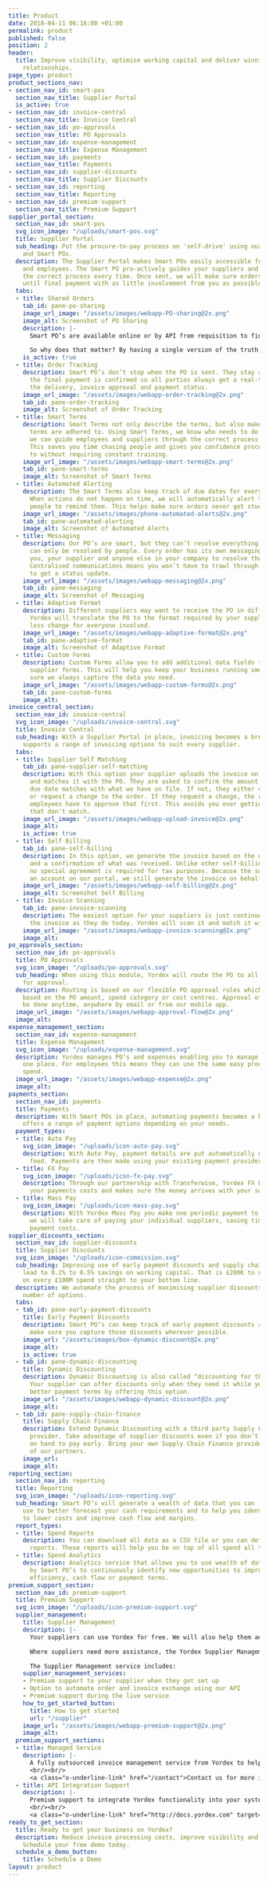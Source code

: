 ```yaml
---
title: Product
date: 2018-04-11 06:16:00 +01:00
permalink: product
published: false
position: 2
header:
  title: Improve visibility, optimise working capital and deliver winning buyer-supplier
    relationships.
page_type: product
product_sections_nav:
- section_nav_id: smart-pos
  section_nav_title: Supplier Portal
  is_active: true
- section_nav_id: invoice-central
  section_nav_title: Invoice Central
- section_nav_id: po-approvals
  section_nav_title: PO Approvals
- section_nav_id: expense-management
  section_nav_title: Expense Management
- section_nav_id: payments
  section_nav_title: Payments
- section_nav_id: supplier-discounts
  section_nav_title: Supplier Discounts
- section_nav_id: reporting
  section_nav_title: Reporting
- section_nav_id: premium-support
  section_nav_title: Premium Support
supplier_portal_section:
  section_nav_id: smart-pos
  svg_icon_image: "/uploads/smart-pos.svg"
  title: Supplier Portal
  sub_heading: Put the procure-to-pay process on 'self-drive' using our Supplier Portal
    and Smart POs.
  description: The Supplier Portal makes Smart POs easily accessible for both suppliers
    and employees. The Smart PO pro-actively guides your suppliers and employees through
    the correct process every time. Once sent, we will make sure orders are completed
    until final payment with as little involvement from you as possible.
  tabs:
  - title: Shared Orders
    tab_id: pane-po-sharing
    image_url_image: "/assets/images/webapp-PO-sharing@2x.png"
    image_alt: Screenshot of PO Sharing
    description: |-
      Smart PO’s are available online or by API from requisition to final payment so there is always a “single version of the truth” between you and your supplier.

      So why does that matter? By having a single version of the truth, we can automatically verify invoices and other documents and send them back to the supplier if they are not correct. We can even generate the invoices ourselves.
    is_active: true
  - title: Order Tracking
    description: Smart PO’s don’t stop when the PO is sent. They stay alive until
      the final payment is confirmed so all parties always get a real-time view of
      the delivery, invoice approval and payment status.
    image_url_image: "/assets/images/webapp-order-tracking@2x.png"
    tab_id: pane-order-tracking
    image_alt: Screenshot of Order Tracking
  - title: Smart Terms
    description: Smart Terms not only describe the terms, but also make sure those
      terms are adhered to. Using Smart Terms, we know who needs to do what when so
      we can guide employees and suppliers through the correct process every time.
      This saves you time chasing people and gives you confidence processes are adhered
      to without requiring constant training.
    image_url_image: "/assets/images/webapp-smart-terms@2x.png"
    tab_id: pane-smart-terms
    image_alt: Screenshot of Smart Terms
  - title: Automated Alerting
    description: The Smart Terms also keep track of due dates for every process step.
      When actions do not happen on time, we will automatically alert the responsible
      people to remind them. This helps make sure orders never get stuck.
    image_url_image: "/assets/images/phone-automated-alerts@2x.png"
    tab_id: pane-automated-alerting
    image_alt: Screenshot of Automated Alerts
  - title: Messaging
    description: Our PO’s are smart, but they can’t resolve everything. Some issues
      can only be resolved by people. Every order has its own messaging channel allowing
      you, your supplier and anyone else in your company to resolve those issues.
      Centralised communications means you won’t have to trawl through lots of emails
      to get a status update.
    image_url_image: "/assets/images/webapp-messaging@2x.png"
    tab_id: pane-messaging
    image_alt: Screenshot of Messaging
  - title: Adaptive Format
    description: Different suppliers may want to receive the PO in different formats.
      Yordex will translate the PO to the format required by your suppliers, meaning
      less change for everyone involved.
    image_url_image: "/assets/images/webapp-adaptive-format@2x.png"
    tab_id: pane-adaptive-format
    image_alt: Screenshot of Adaptive Format
  - title: Custom Forms
    description: Custom Forms allow you to add additional data fields to our PO or
      supplier forms. This will help you keep your business running smoothly by making
      sure we always capture the data you need.
    image_url_image: "/assets/images/webapp-custom-forms@2x.png"
    tab_id: pane-custom-forms
    image_alt: 
invoice_central_section:
  section_nav_id: invoice-central
  svg_icon_image: "/uploads/invoice-central.svg"
  title: Invoice Central
  sub_heading: With a Supplier Portal in place, invoicing becomes a breeze. Yordex
    supports a range of invoicing options to suit every supplier.
  tabs:
  - title: Supplier Self Matching
    tab_id: pane-supplier-self-matching
    description: With this option your supplier uploads the invoice on the portal
      and matches it with the PO. They are asked to confirm the amount and payment
      due date matches with what we have on file. If not, they either change the invoice,
      or request a change to the order. If they request a change, the responsible
      employees have to approve that first. This avoids you ever getting invoices
      that don't match.
    image_url_image: "/assets/images/webapp-upload-invoice@2x.png"
    image_alt: 
    is_active: true
  - title: Self Billing
    tab_id: pane-self-billing
    description: In this option, we generate the invoice based on the original order
      and a confirmation of what was received. Unlike other self-billing systems,
      no special agreement is required for tax purposes. Because the supplier has
      an account on our portal, we still generate the invoice on behalf of the supplier.
    image_url_image: "/assets/images/webapp-self-billing@2x.png"
    image_alt: Screenshot Self Billing
  - title: Invoice Scanning
    tab_id: pane-invoice-scanning
    description: The easiest option for your suppliers is just continue to send you
      the invoice as they do today. Yordex will scan it and match it with your PO’s.
    image_url_image: "/assets/images/webapp-invoice-scanning@2x.png"
    image_alt: 
po_approvals_section:
  section_nav_id: po-approvals
  title: PO Approvals
  svg_icon_image: "/uploads/po-approvals.svg"
  sub_heading: When using this module, Yordex will route the PO to all required people
    for approval.
  description: Routing is based on our flexible PO approval rules which you choose
    based on the PO amount, spend category or cost centres. Approval of the PO can
    be done anytime, anywhere by email or from our mobile app.
  image_url_image: "/assets/images/webapp-approval-flow@2x.png"
  image_alt: 
expense_management_section:
  section_nav_id: expense-management
  title: Expense Management
  svg_icon_image: "/uploads/expense-management.svg"
  description: Yordex manages PO’s and expenses enabling you to manage all spend in
    one place. For employees this means they can use the same easy process for all
    spend.
  image_url_image: "/assets/images/webapp-expense@2x.png"
  image_alt: 
payments_section:
  section_nav_id: payments
  title: Payments
  description: With Smart POs in place, automating payments becomes a breeze. Yordex
    offers a range of payment options depending on your needs.
  payment_types:
  - title: Auto Pay
    svg_icon_image: "/uploads/icon-auto-pay.svg"
    description: With Auto Pay, payment details are put automatically onto your bank
      feed. Payments are then made using your existing payment provider and process.
  - title: FX Pay
    svg_icon_image: "/uploads/icon-fx-pay.svg"
    description: Through our partnership with Transferwise, Yordex FX Payments lowers
      your payments costs and makes sure the money arrives with your suppliers faster.
  - title: Mass Pay
    svg_icon_image: "/uploads/icon-mass-pay.svg"
    description: With Yordex Mass Pay you make one periodic payment to Yordex and
      we will take care of paying your individual suppliers, saving time and lowering
      payment costs.
supplier_discounts_section:
  section_nav_id: supplier-discounts
  title: Supplier Discounts
  svg_icon_image: "/uploads/icon-commission.svg"
  sub_heading: Improving use of early payment discounts and supply chain finance can
    lead to 0.2% to 0.5% savings on working capital. That is £200K to £500K savings
    on every £100M spend straight to your bottom line.
  description: We automate the process of maximising supplier discounts through a
    number of options.
  tabs:
  - tab_id: pane-early-payment-discounts
    title: Early Payment Discounts
    description: Smart PO’s can keep track of early payment discounts and help you
      make sure you capture those discounts wherever possible.
    image_url: "/assets/images/box-dynamic-discount@2x.png"
    image_alt: 
    is_active: true
  - tab_id: pane-dynamic-discounting
    title: Dynamic Discounting
    description: Dynamic Discounting is also called “discounting for the 21st century”.
      Your supplier can offer discounts only when they need it while you can negotiate
      better payment terms by offering this option.
    image_url: "/assets/images/webapp-dynamic-discount@2x.png"
    image_alt: 
  - tab_id: pane-supply-chain-finance
    title: Supply Chain Finance
    description: Extend Dynamic Discounting with a third party Supply Chain Finance
      provider. Take advantage of supplier discounts even if you don’t have the cash
      on hand to pay early. Bring your own Supply Chain Finance provider or use one
      of our partners.
    image_url: 
    image_alt: 
reporting_section:
  section_nav_id: reporting
  title: Reporting
  svg_icon_image: "/uploads/icon-reporting.svg"
  sub_heading: Smart PO’s will generate a wealth of data that you can (and should!)
    use to better forecast your cash requirements and to help you identify opportunities
    to lower costs and improve cash flow and margins.
  report_types:
  - title: Spend Reports
    description: You can download all data as a CSV file or you can define your own
      reports. These reports will help you be on top of all spend all the time.
  - title: Spend Analytics
    description: Analytics service that allows you to use wealth of data generated
      by Smart PO’s to continuously identify new opportunities to improve process
      efficiency, cash flow or payment terms.
premium_support_section:
  section_nav_id: premium-support
  title: Premium Support
  svg_icon_image: "/uploads/icon-premium-support.svg"
  supplier_management:
    title: Supplier Management
    description: |-
      Your suppliers can use Yordex for free. We will also help them adopt the service through online tutorials and online support.

      Where suppliers need more assistance, the Yordex Supplier Management provides a premium service to help you maximise the benefits you get from Yordex.

      The Supplier Management service includes:
    supplier_management_services:
    - Premium support to your supplier when they get set up
    - Option to automate order and invoice exchange using our API
    - Premium support during the live service
    how_to_get_started_button:
      title: How to get started
      url: "/supplier"
    image_url: "/assets/images/webapp-premium-support@2x.png"
    image_alt: 
  premium_support_sections:
  - title: Managed Service
    description: |-
      A fully outsourced invoice management service from Yordex to help you process invoices at lowest possible cost.
      <br/><br/>
      <a class="o-underline-link" href="/contact">Contact us for more info</a>
  - title: API Integration Support
    description: |-
      Premium support to integrate Yordex functionality into your systems using our REST API. Automate your procure-to-pay process in a matter of weeks.
      <br/><br/>
      <a class="o-underline-link" href="http://docs.yordex.com" target="_blank">Explore our API Documentation</a>
ready_to_get_section:
  title: Ready to get your business on Yordex?
  description: Reduce invoice processing costs, improve visibility and working capital.
    Schedule your free demo today.
  schedule_a_demo_button:
    title: Schedule a Demo
layout: product
---
```


